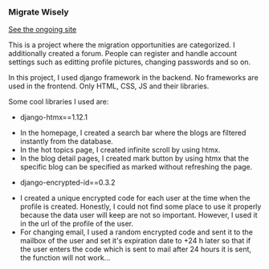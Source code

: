 <h3>Migrate Wisely</h3>

<a href="https://migratewisely.com/" target="_blank">See the ongoing site</a>

This is a project where the migration opportunities are categorized. 
I additionally created a forum. People can register and handle account settings such as editting profile pictures, changing passwords and so on. 

In this project, I used django framework in the backend. No frameworks are used in the frontend. Only HTML, CSS, JS and their libraries.

Some cool libraries I used are: 

+ django-htmx==1.12.1
- In the homepage, I created a search bar where the blogs are filtered instantly from the database.
- In the hot topics page, I created infinite scroll by using htmx.
- In the blog detail pages, I created mark button by using htmx that the specific blog can be specified as marked without refreshing the page.

+ django-encrypted-id==0.3.2
- I created a unique encrypted code for each user at the time when the profile is created. Honestly, I could not find some place to use it properly because the data user will keep are not so important. However, I used it in the url of the profile of the user.
- For changing email, I used a random encrypted code and sent it to the mailbox of the user and set it's expiration date to +24 h later so that if the user enters the code which is sent to mail after 24 hours it is sent, the function will not work...
